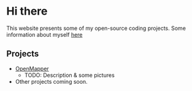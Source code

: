 # Hi there
This website presents some of my open-source coding projects.
Some information about myself [here](http://carlosgomes.ch)

## Projects
* [OpenMapper](https://github.com/OpenMapper)
  + TODO: Description & some pictures
* Other projects coming soon.
